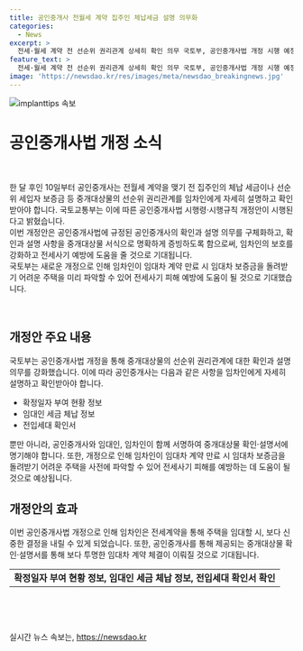 ```yaml
---
title: 공인중개사 전월세 계약 집주인 체납세금 설명 의무화
categories:
  - News
excerpt: >
  전세·월세 계약 전 선순위 권리관계 상세히 확인 의무 국토부, 공인중개사법 개정 시행 예정. 공인중개사는 확인과 설명 의무를 명확히 규정하고, 중개대상물 확인·설명서에 서명해야 함. 이를 통해 전세사기 예방과 보증금 반환 어려움 예방 기대.
feature_text: >
  전세·월세 계약 전 선순위 권리관계 상세히 확인 의무 국토부, 공인중개사법 개정 시행 예정. 공인중개사는 확인과 설명 의무를 명확히 규정하고, 중개대상물 확인·설명서에 서명해야 함. 이를 통해 전세사기 예방과 보증금 반환 어려움 예방 기대.
image: 'https://newsdao.kr/res/images/meta/newsdao_breakingnews.jpg'
---
```


<p><img src="https://newsdao.kr/res/images/meta/newsdao_breakingnews.jpg" alt="implanttips 속보" /></p>

<h1>공인중개사법 개정 소식</h1>

<p data-ke-size="size16">&nbsp;</p>

<p>한 달 후인 10일부터 공인중개사는 전월세 계약을 맺기 전 집주인의 체납 세금이나 선순위 세입자 보증금 등 중개대상물의 선순위 권리관계를 임차인에게 자세히 설명하고 확인받아야 합니다. 국토교통부는 이에 따른 공인중개사법 시행령·시행규칙 개정안이 시행된다고 밝혔습니다. <br>
이번 개정안은 공인중개사법에 규정된 공인중개사의 확인과 설명 의무를 구체화하고, 확인과 설명 사항을 중개대상물 서식으로 명확하게 증빙하도록 함으로써, 임차인의 보호를 강화하고 전세사기 예방에 도움을 줄 것으로 기대됩니다. <br>
국토부는 새로운 개정으로 인해 임차인이 임대차 계약 만료 시 임대차 보증금을 돌려받기 어려운 주택을 미리 파악할 수 있어 전세사기 피해 예방에 도움이 될 것으로 기대했습니다.</p>

<p data-ke-size="size16">&nbsp;</p>

<h2 data-ke-size="size26">개정안 주요 내용</h2>

<p data-ke-size="size16">국토부는 공인중개사법 개정을 통해 중개대상물의 선순위 권리관계에 대한 확인과 설명 의무를 강화했습니다. 이에 따라 공인중개사는 다음과 같은 사항을 임차인에게 자세히 설명하고 확인받아야 합니다.</p>

<ul>
  <li>확정일자 부여 현황 정보</li>
  <li>임대인 세금 체납 정보</li>
  <li>전입세대 확인서</li>
</ul>

<p data-ke-size="size16">뿐만 아니라, 공인중개사와 임대인, 임차인이 함께 서명하여 중개대상물 확인·설명서에 명기해야 합니다. 또한, 개정으로 인해 임차인이 임대차 계약 만료 시 임대차 보증금을 돌려받기 어려운 주택을 사전에 파악할 수 있어 전세사기 피해를 예방하는 데 도움이 될 것으로 예상됩니다.</p>

<h2 data-ke-size="size26">개정안의 효과</h2>

<p data-ke-size="size16">이번 공인중개사법 개정으로 인해 임차인은 전세계약을 통해 주택을 임대할 시, 보다 신중한 결정을 내릴 수 있게 되었습니다. 또한, 공인중개사를 통해 제공되는 중개대상물 확인·설명서를 통해 보다 투명한 임대차 계약 체결이 이뤄질 것으로 기대됩니다.</p>

<table>
    <tbody>
        <tr>
            <td style="text-align: center; height: 17px;"><b>확정일자 부여 현황 정보, 임대인 세금 체납 정보, 전입세대 확인서 확인</b></td>
        </tr>
    </tbody>
</table>

<p data-ke-size="size16">&nbsp;</p>

<p data-ke-size="size16">&nbsp;</p>
실시간 뉴스 속보는, <a href="https://newsdao.kr" rel="dofollow">https://newsdao.kr</a>


